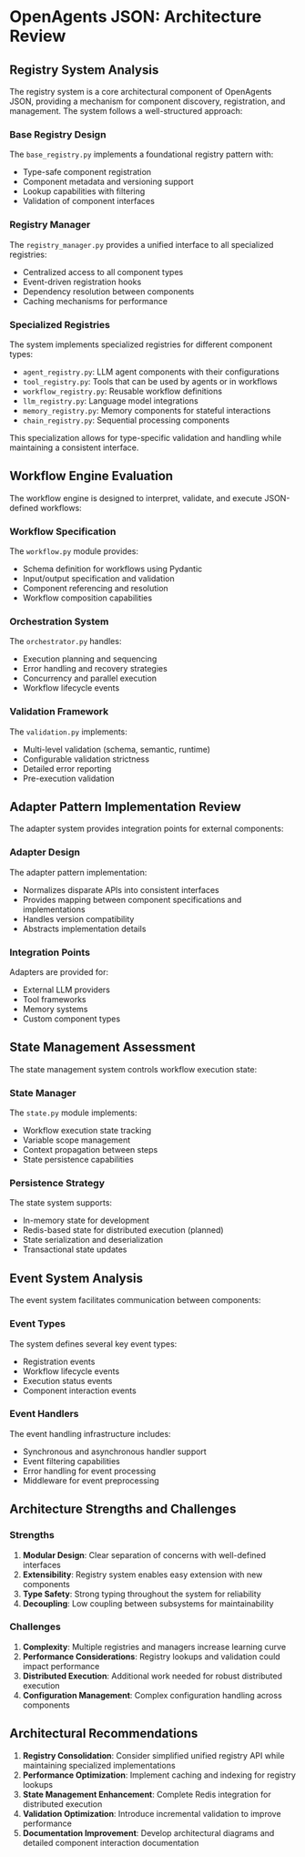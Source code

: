 # OpenAgents JSON: Architecture Review

## Registry System Analysis

The registry system is a core architectural component of OpenAgents JSON, providing a mechanism for component discovery, registration, and management. The system follows a well-structured approach:

### Base Registry Design

The `base_registry.py` implements a foundational registry pattern with:
- Type-safe component registration
- Component metadata and versioning support
- Lookup capabilities with filtering
- Validation of component interfaces

### Registry Manager

The `registry_manager.py` provides a unified interface to all specialized registries:
- Centralized access to all component types
- Event-driven registration hooks
- Dependency resolution between components
- Caching mechanisms for performance

### Specialized Registries

The system implements specialized registries for different component types:
- `agent_registry.py`: LLM agent components with their configurations
- `tool_registry.py`: Tools that can be used by agents or in workflows
- `workflow_registry.py`: Reusable workflow definitions
- `llm_registry.py`: Language model integrations
- `memory_registry.py`: Memory components for stateful interactions
- `chain_registry.py`: Sequential processing components

This specialization allows for type-specific validation and handling while maintaining a consistent interface.

## Workflow Engine Evaluation

The workflow engine is designed to interpret, validate, and execute JSON-defined workflows:

### Workflow Specification

The `workflow.py` module provides:
- Schema definition for workflows using Pydantic
- Input/output specification and validation
- Component referencing and resolution
- Workflow composition capabilities

### Orchestration System

The `orchestrator.py` handles:
- Execution planning and sequencing
- Error handling and recovery strategies
- Concurrency and parallel execution
- Workflow lifecycle events

### Validation Framework

The `validation.py` implements:
- Multi-level validation (schema, semantic, runtime)
- Configurable validation strictness
- Detailed error reporting
- Pre-execution validation

## Adapter Pattern Implementation Review

The adapter system provides integration points for external components:

### Adapter Design

The adapter pattern implementation:
- Normalizes disparate APIs into consistent interfaces
- Provides mapping between component specifications and implementations
- Handles version compatibility
- Abstracts implementation details

### Integration Points

Adapters are provided for:
- External LLM providers
- Tool frameworks
- Memory systems
- Custom component types

## State Management Assessment

The state management system controls workflow execution state:

### State Manager

The `state.py` module implements:
- Workflow execution state tracking
- Variable scope management
- Context propagation between steps
- State persistence capabilities

### Persistence Strategy

The state system supports:
- In-memory state for development
- Redis-based state for distributed execution (planned)
- State serialization and deserialization
- Transactional state updates

## Event System Analysis

The event system facilitates communication between components:

### Event Types

The system defines several key event types:
- Registration events
- Workflow lifecycle events
- Execution status events
- Component interaction events

### Event Handlers

The event handling infrastructure includes:
- Synchronous and asynchronous handler support
- Event filtering capabilities
- Error handling for event processing
- Middleware for event preprocessing

## Architecture Strengths and Challenges

### Strengths
1. **Modular Design**: Clear separation of concerns with well-defined interfaces
2. **Extensibility**: Registry system enables easy extension with new components
3. **Type Safety**: Strong typing throughout the system for reliability
4. **Decoupling**: Low coupling between subsystems for maintainability

### Challenges
1. **Complexity**: Multiple registries and managers increase learning curve
2. **Performance Considerations**: Registry lookups and validation could impact performance
3. **Distributed Execution**: Additional work needed for robust distributed execution
4. **Configuration Management**: Complex configuration handling across components

## Architectural Recommendations

1. **Registry Consolidation**: Consider simplified unified registry API while maintaining specialized implementations
2. **Performance Optimization**: Implement caching and indexing for registry lookups
3. **State Management Enhancement**: Complete Redis integration for distributed execution
4. **Validation Optimization**: Introduce incremental validation to improve performance
5. **Documentation Improvement**: Develop architectural diagrams and detailed component interaction documentation 